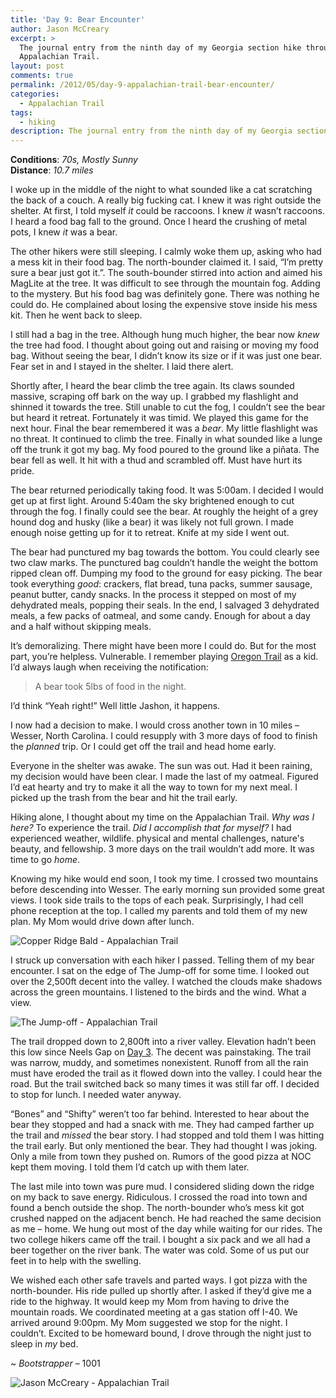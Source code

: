 ```yaml
---
title: 'Day 9: Bear Encounter'
author: Jason McCreary
excerpt: >
  The journal entry from the ninth day of my Georgia section hike through the
  Appalachian Trail.
layout: post
comments: true
permalink: /2012/05/day-9-appalachian-trail-bear-encounter/
categories:
  - Appalachian Trail
tags:
  - hiking
description: The journal entry from the ninth day of my Georgia section hike through the Appalachian Trail.
---
```

**Conditions**: *70s, Mostly Sunny*  
**Distance**: *10.7 miles*

I woke up in the middle of the night to what sounded like a cat scratching the back of a couch. A really big fucking cat. I knew it was right outside the shelter. At first, I told myself *it* could be raccoons. I knew *it* wasn&rsquo;t raccoons. I heard a food bag fall to the ground. Once I heard the crushing of metal pots, I knew *it* was a bear.

The other hikers were still sleeping. I calmly woke them up, asking who had a mess kit in their food bag. The north-bounder claimed it. I said, &ldquo;I&rsquo;m pretty sure a bear just got it.&rdquo;. The south-bounder stirred into action and aimed his MagLite at the tree. It was difficult to see through the mountain fog. Adding to the mystery. But his food bag was definitely gone. There was nothing he could do. He complained about losing the expensive stove inside his mess kit. Then he went back to sleep.

I still had a bag in the tree. Although hung much higher, the bear now *knew* the tree had food. I thought about going out and raising or moving my food bag. Without seeing the bear, I didn&rsquo;t know its size or if it was just one bear. Fear set in and I stayed in the shelter. I laid there alert.

Shortly after, I heard the bear climb the tree again. Its claws sounded massive, scraping off bark on the way up. I grabbed my flashlight and shinned it towards the tree. Still unable to cut the fog, I couldn&rsquo;t see the bear but heard it retreat. Fortunately it was timid. We played this game for the next hour. Final the bear remembered it was a *bear*. My little flashlight was no threat. It continued to climb the tree. Finally in what sounded like a lunge off the trunk it got my bag. My food poured to the ground like a piñata. The bear fell as well. It hit with a thud and scrambled off. Must have hurt its pride.

The bear returned periodically taking food. It was 5:00am. I decided I would get up at first light. Around 5:40am the sky brightened enough to cut through the fog. I finally could see the bear. At roughly the height of a grey hound dog and husky (like a bear) it was likely not full grown. I made enough noise getting up for it to retreat. Knife at my side I went out.

The bear had punctured my bag towards the bottom. You could clearly see two claw marks. The punctured bag couldn&rsquo;t handle the weight the bottom ripped clean off. Dumping my food to the ground for easy picking. The bear took everything *good*: crackers, flat bread, tuna packs, summer sausage, peanut butter, candy snacks. In the process it stepped on most of my dehydrated meals, popping their seals. In the end, I salvaged 3 dehydrated meals, a few packs of oatmeal, and some candy. Enough for about a day and a half without skipping meals.


It&rsquo;s demoralizing. There might have been more I could do. But for the most part, you&rsquo;re helpless. Vulnerable. I remember playing [Oregon Trail][1] as a kid. I&rsquo;d always laugh when receiving the notification:

> A bear took 5lbs of food in the night.

I&rsquo;d think &ldquo;Yeah right!&rdquo; Well little Jashon, it happens.

I now had a decision to make. I would cross another town in 10 miles – Wesser, North Carolina. I could resupply with 3 more days of food to finish the *planned* trip. Or I could get off the trail and head home early.

Everyone in the shelter was awake. The sun was out. Had it been raining, my decision would have been clear. I made the last of my oatmeal. Figured I&rsquo;d eat hearty and try to make it all the way to town for my next meal. I picked up the trash from the bear and hit the trail early.

Hiking alone, I thought about my time on the Appalachian Trail. *Why was I here?* To experience the trail. *Did I accomplish that for myself?* I had experienced weather, wildlife. physical and mental challenges, nature's beauty, and fellowship. 3 more days on the trail wouldn&rsquo;t add more. It was time to go *home*.

Knowing my hike would end soon, I took my time. I crossed two mountains before descending into Wesser. The early morning sun provided some great views. I took side trails to the tops of each peak. Surprisingly, I had cell phone reception at the top. I called my parents and told them of my new plan. My Mom would drive down after lunch.

<img src="/images/appalachian-trail-copper-bald.jpg" alt="Copper Ridge Bald - Appalachian Trail" title="Copper Ridge Bald - Appalachian Trail" />

I struck up conversation with each hiker I passed. Telling them of my bear encounter. I sat on the edge of The Jump-off for some time. I looked out over the 2,500ft decent into the valley. I watched the clouds make shadows across the green mountains. I listened to the birds and the wind. What a view.

<img src="/images/appalachian-trail-jump-off.jpg" alt="The Jump-off - Appalachian Trail" title="The Jump-off - Appalachian Trail" />

The trail dropped down to 2,800ft into a river valley. Elevation hadn&rsquo;t been this low since Neels Gap on [Day 3][2]. The decent was painstaking. The trail was narrow, muddy, and sometimes nonexistent. Runoff from all the rain must have eroded the trail as it flowed down into the valley. I could hear the road. But the trail switched back so many times it was still far off. I decided to stop for lunch. I needed water anyway.

&ldquo;Bones&rdquo; and &ldquo;Shifty&rdquo; weren&rsquo;t too far behind. Interested to hear about the bear they stopped and had a snack with me. They had camped farther up the trail and *missed* the bear story. I had stopped and told them I was hitting the trail early. But only mentioned the bear. They had thought I was joking. Only a mile from town they pushed on. Rumors of the good pizza at NOC kept them moving. I told them I&rsquo;d catch up with them later.

The last mile into town was pure mud. I considered sliding down the ridge on my back to save energy. Ridiculous. I crossed the road into town and found a bench outside the shop. The north-bounder who&rsquo;s mess kit got crushed napped on the adjacent bench. He had reached the same decision as me – home. We hung out most of the day while waiting for our rides. The two college hikers came off the trail. I bought a six pack and we all had a beer together on the river bank. The water was cold. Some of us put our feet in to help with the swelling.

We wished each other safe travels and parted ways. I got pizza with the north-bounder. His ride pulled up shortly after. I asked if they&rsquo;d give me a ride to the highway. It would keep my Mom from having to drive the mountain roads. We coordinated meeting at a gas station off I-40. We arrived around 9:00pm. My Mom suggested we stop for the night. I couldn&rsquo;t. Excited to be homeward bound, I drove through the night just to sleep in *my* bed.

~ *Bootstrapper* – 1001

<img src="/images/jason-mccreary-bryson-city.jpg" alt="Jason McCreary - Appalachian Trail" title="Jason McCreary - Appalachian Trail" />

 [1]: http://en.wikipedia.org/wiki/The_Oregon_Trail_(video_game) "Oregon Trail Game"
 [2]: http://jason.pureconcepts.net/2012/05/day-3-appalachian-trail-going-the-distance/ "Day 3: Going the Distance"
